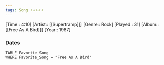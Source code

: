 ```yaml
---
tags: Song ⭐⭐⭐⭐⭐ 
---
```

[Time:: 4:10]
[Artist:: [[Supertramp]]]
[Genre:: Rock]
[Played:: 31]
[Album:: [[Free As A Bird]]]
[Year:: 1987]
### Dates
````dataview
TABLE Favorite_Song
WHERE Favorite_Song = "Free As A Bird"
````
